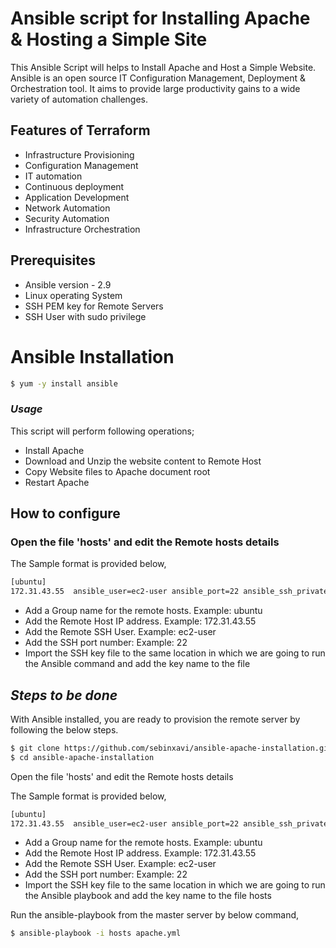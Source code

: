 # Ansible script for Installing Apache & Hosting a Simple Site

This Ansible Script will helps to Install Apache and Host a Simple Website. Ansible is an open source IT Configuration Management, Deployment & Orchestration tool. It aims to provide large productivity gains to a wide variety of automation challenges.

## Features of Terraform

- Infrastructure Provisioning
- Configuration Management
- IT automation
- Continuous deployment
- Application Development
- Network Automation
- Security Automation
- Infrastructure Orchestration 

## Prerequisites
- Ansible version - 2.9
- Linux operating System
- SSH PEM key for Remote Servers
- SSH User with sudo privilege

# Ansible Installation

```sh
$ yum -y install ansible
```

### _Usage_

This script will perform following operations;

- Install Apache
- Download and Unzip the website content to Remote Host
- Copy Website files to Apache document root
- Restart Apache

## How to configure

###  Open the file 'hosts' and edit the Remote hosts details

The Sample format is provided below,
```sh
[ubuntu]
172.31.43.55  ansible_user=ec2-user ansible_port=22 ansible_ssh_private_key_file="ubuntu.pem"
```

- Add a Group name for the remote hosts. Example: ubuntu
- Add the Remote Host IP address. Example: 172.31.43.55
- Add the Remote SSH User. Example: ec2-user
- Add the SSH port number: Example: 22
- Import the SSH key file to the same location in which we are going to run the Ansible command and add the key name to the file

## _Steps to be done_

With Ansible installed, you are ready to provision the remote server by following the below steps.
```sh
$ git clone https://github.com/sebinxavi/ansible-apache-installation.git
$ cd ansible-apache-installation
```

Open the file 'hosts' and edit the Remote hosts details

The Sample format is provided below,

```sh
[ubuntu]
172.31.43.55  ansible_user=ec2-user ansible_port=22 ansible_ssh_private_key_file="ubuntu.pem"
```

- Add a Group name for the remote hosts. Example: ubuntu
- Add the Remote Host IP address. Example: 172.31.43.55
- Add the Remote SSH User. Example: ec2-user
- Add the SSH port number: Example: 22
- Import the SSH key file to the same location in which we are going to run the Ansible playbook and add the key name to the file hosts

Run the ansible-playbook from the master server by below command,

```sh
$ ansible-playbook -i hosts apache.yml
```
